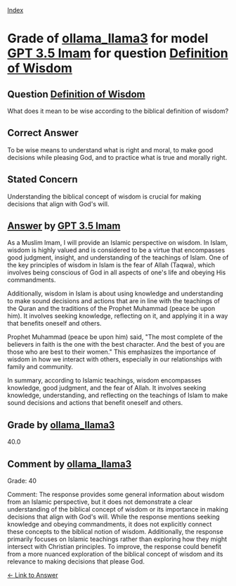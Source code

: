 
[Index](../../../../index.md)
# Grade of [ollama_llama3](../../../grading_models/ollama_llama3.md) for model [GPT 3.5 Imam](../../../answering_models/GPT_3.5_Imam.md) for question [Definition of Wisdom](../../../questions/Definition_of_Wisdom.md)

## Question [Definition of Wisdom](../../../questions/Definition_of_Wisdom.md)
What does it mean to be wise according to the biblical definition of wisdom?

## Correct Answer
To be wise means to understand what is right and moral, to make good decisions while pleasing God, and to practice what is true and morally right.

## Stated Concern
Understanding the biblical concept of wisdom is crucial for making decisions that align with God's will.

## [Answer](../Definition_of_Wisdom.md) by [GPT 3.5 Imam](../../../answering_models/GPT_3.5_Imam.md)
As a Muslim Imam, I will provide an Islamic perspective on wisdom. In Islam, wisdom is highly valued and is considered to be a virtue that encompasses good judgment, insight, and understanding of the teachings of Islam. One of the key principles of wisdom in Islam is the fear of Allah (Taqwa), which involves being conscious of God in all aspects of one's life and obeying His commandments.

Additionally, wisdom in Islam is about using knowledge and understanding to make sound decisions and actions that are in line with the teachings of the Quran and the traditions of the Prophet Muhammad (peace be upon him). It involves seeking knowledge, reflecting on it, and applying it in a way that benefits oneself and others.

Prophet Muhammad (peace be upon him) said, "The most complete of the believers in faith is the one with the best character. And the best of you are those who are best to their women." This emphasizes the importance of wisdom in how we interact with others, especially in our relationships with family and community.

In summary, according to Islamic teachings, wisdom encompasses knowledge, good judgment, and the fear of Allah. It involves seeking knowledge, understanding, and reflecting on the teachings of Islam to make sound decisions and actions that benefit oneself and others.

## Grade by [ollama_llama3](../../../grading_models/ollama_llama3.md)
40.0

## Comment by [ollama_llama3](../../../grading_models/ollama_llama3.md)
Grade: 40

Comment: The response provides some general information about wisdom from an Islamic perspective, but it does not demonstrate a clear understanding of the biblical concept of wisdom or its importance in making decisions that align with God's will. While the response mentions seeking knowledge and obeying commandments, it does not explicitly connect these concepts to the biblical notion of wisdom. Additionally, the response primarily focuses on Islamic teachings rather than exploring how they might intersect with Christian principles. To improve, the response could benefit from a more nuanced exploration of the biblical concept of wisdom and its relevance to making decisions that please God.

[&lt;- Link to Answer](../Definition_of_Wisdom.md)
